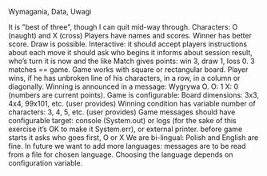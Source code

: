 Wymagania, Data, Uwagi

It is "best of three", though I can quit mid-way through.
Characters: O (naught) and X (cross)
Players have names and scores.
Winner has better score. Draw is possible.
Interactive:
it should accept players instructions about each move
it should ask who begins
it informs about session result, who’s turn it is now and the like
Match gives points: win 3, draw 1, loss 0. 3 matches == game.
Game works with square or rectangular board.
Player wins, if he has unbroken line of his characters, in a row, in a column or diagonally.
Winning is announced in a message: Wygrywa O. O: 1 X: 0 (numbers are current points).
Game is configurable:
Board dimensions: 3x3, 4x4, 99x101, etc. (user provides)
Winning condition has variable number of characters: 3, 4, 5, etc. (user provides)
Game messages should have configurable target: console (System.out) or logs (for the sake of this exercise it’s OK to make it System.err), or external printer.
before game starts it asks who goes first, O or X
We are bi-lingual: Polish and English are fine. In future we want to add more languages: messages are to be read from a file for chosen language. Choosing the language depends on configuration variable.